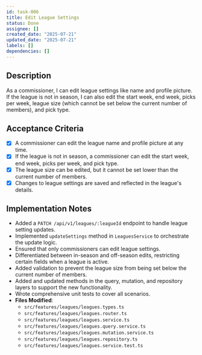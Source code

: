 ```yaml
---
id: task-006
title: Edit League Settings
status: Done
assignee: []
created_date: "2025-07-21"
updated_date: "2025-07-21"
labels: []
dependencies: []
---
```


## Description

As a commissioner, I can edit league settings like name and profile picture. If the league is not in season, I can also edit the start week, end week, picks per week, league size (which cannot be set below the current number of members), and pick type.

## Acceptance Criteria

- [x] A commissioner can edit the league name and profile picture at any time.
- [x] If the league is not in season, a commissioner can edit the start week, end week, picks per week, and pick type.
- [x] The league size can be edited, but it cannot be set lower than the current number of members.
- [x] Changes to league settings are saved and reflected in the league's details.

## Implementation Notes

- Added a `PATCH /api/v1/leagues/:leagueId` endpoint to handle league setting updates.
- Implemented `updateSettings` method in `LeaguesService` to orchestrate the update logic.
- Ensured that only commissioners can edit league settings.
- Differentiated between in-season and off-season edits, restricting certain fields when a league is active.
- Added validation to prevent the league size from being set below the current number of members.
- Added and updated methods in the query, mutation, and repository layers to support the new functionality.
- Wrote comprehensive unit tests to cover all scenarios.
- **Files Modified**:
  - `src/features/leagues/leagues.types.ts`
  - `src/features/leagues/leagues.router.ts`
  - `src/features/leagues/leagues.service.ts`
  - `src/features/leagues/leagues.query.service.ts`
  - `src/features/leagues/leagues.mutation.service.ts`
  - `src/features/leagues/leagues.repository.ts`
  - `src/features/leagues/leagues.service.test.ts`
